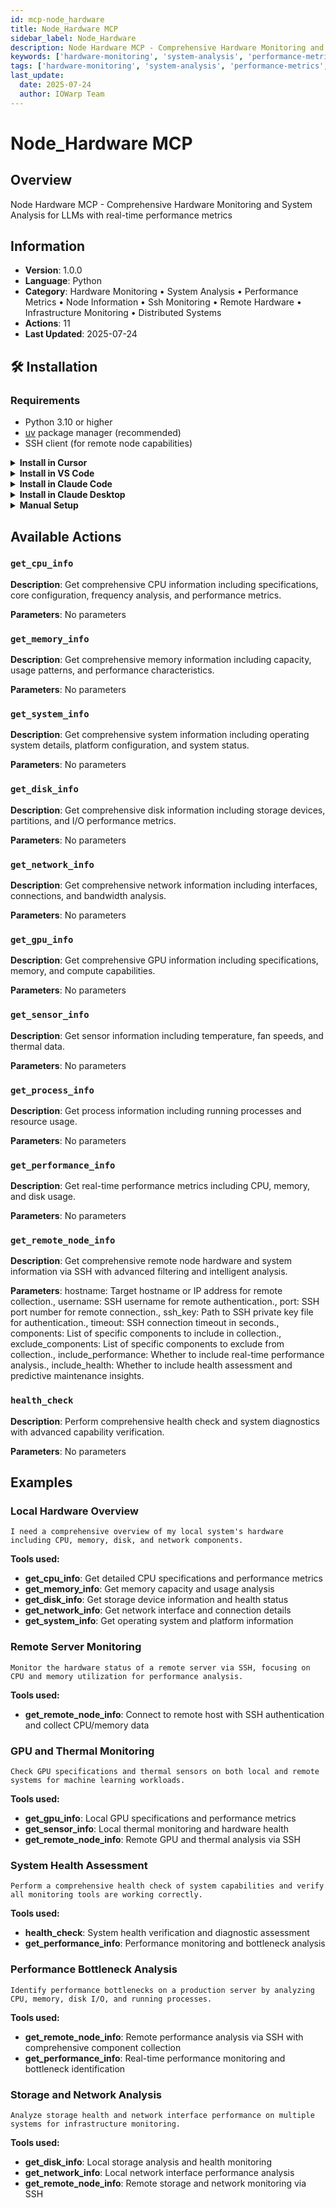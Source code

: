 ```yaml
---
id: mcp-node_hardware
title: Node_Hardware MCP
sidebar_label: Node_Hardware
description: Node Hardware MCP - Comprehensive Hardware Monitoring and System Analysis for LLMs with real-time performance metrics
keywords: ['hardware-monitoring', 'system-analysis', 'performance-metrics', 'node-information', 'ssh-monitoring', 'remote-hardware', 'infrastructure-monitoring', 'distributed-systems']
tags: ['hardware-monitoring', 'system-analysis', 'performance-metrics', 'node-information', 'ssh-monitoring', 'remote-hardware', 'infrastructure-monitoring', 'distributed-systems']
last_update:
  date: 2025-07-24
  author: IOWarp Team
---
```


# Node_Hardware MCP

## Overview
Node Hardware MCP - Comprehensive Hardware Monitoring and System Analysis for LLMs with real-time performance metrics

## Information
- **Version**: 1.0.0
- **Language**: Python
- **Category**: Hardware Monitoring • System Analysis • Performance Metrics • Node Information • Ssh Monitoring • Remote Hardware • Infrastructure Monitoring • Distributed Systems
- **Actions**: 11
- **Last Updated**: 2025-07-24

## 🛠️ Installation

### Requirements

- Python 3.10 or higher
- [uv](https://docs.astral.sh/uv/) package manager (recommended)
- SSH client (for remote node capabilities)

<details>
<summary><b>Install in Cursor</b></summary>

Go to: `Settings` -> `Cursor Settings` -> `MCP` -> `Add new global MCP server`

Pasting the following configuration into your Cursor `~/.cursor/mcp.json` file is the recommended approach. You may also install in a specific project by creating `.cursor/mcp.json` in your project folder. See [Cursor MCP docs](https://docs.cursor.com/context/model-context-protocol) for more info.

```json
{
  "mcpServers": {
    "node-hardware-mcp": {
      "command": "uvx",
      "args": ["iowarp-mcps", "node-hardware"]
    }
  }
}
```

</details>

<details>
<summary><b>Install in VS Code</b></summary>

Add this to your VS Code MCP config file. See [VS Code MCP docs](https://code.visualstudio.com/docs/copilot/chat/mcp-servers) for more info.

```json
"mcp": {
  "servers": {
    "node-hardware-mcp": {
      "type": "stdio",
      "command": "uvx",
      "args": ["iowarp-mcps", "node-hardware"]
    }
  }
}
```

</details>

<details>
<summary><b>Install in Claude Code</b></summary>

Run this command. See [Claude Code MCP docs](https://docs.anthropic.com/en/docs/agents-and-tools/claude-code/tutorials#set-up-model-context-protocol-mcp) for more info.

```sh
claude mcp add node-hardware-mcp -- uvx iowarp-mcps node-hardware
```

</details>

<details>
<summary><b>Install in Claude Desktop</b></summary>

Add this to your Claude Desktop `claude_desktop_config.json` file. See [Claude Desktop MCP docs](https://modelcontextprotocol.io/quickstart/user) for more info.

```json
{
  "mcpServers": {
    "node-hardware-mcp": {
      "command": "uvx",
      "args": ["iowarp-mcps", "node-hardware"]
    }
  }
}
```

</details>

<details>
<summary><b>Manual Setup</b></summary>

**Linux/macOS:**
```bash
CLONE_DIR=$(pwd)
git clone https://github.com/iowarp/iowarp-mcps.git
uv --directory=$CLONE_DIR/iowarp-mcps/mcps/Node_Hardware run node-hardware-mcp --help
```

**Windows CMD:**
```cmd
set CLONE_DIR=%cd%
git clone https://github.com/iowarp/iowarp-mcps.git
uv --directory=%CLONE_DIR%\iowarp-mcps\mcps\Node_Hardware run node-hardware-mcp --help
```

**Windows PowerShell:**
```powershell
$env:CLONE_DIR=$PWD
git clone https://github.com/iowarp/iowarp-mcps.git
uv --directory=$env:CLONE_DIR\iowarp-mcps\mcps\Node_Hardware run node-hardware-mcp --help
```

</details>

## Available Actions

### `get_cpu_info`

**Description**: Get comprehensive CPU information including specifications, core configuration, frequency analysis, and performance metrics.

**Parameters**: No parameters

### `get_memory_info`

**Description**: Get comprehensive memory information including capacity, usage patterns, and performance characteristics.

**Parameters**: No parameters

### `get_system_info`

**Description**: Get comprehensive system information including operating system details, platform configuration, and system status.

**Parameters**: No parameters

### `get_disk_info`

**Description**: Get comprehensive disk information including storage devices, partitions, and I/O performance metrics.

**Parameters**: No parameters

### `get_network_info`

**Description**: Get comprehensive network information including interfaces, connections, and bandwidth analysis.

**Parameters**: No parameters

### `get_gpu_info`

**Description**: Get comprehensive GPU information including specifications, memory, and compute capabilities.

**Parameters**: No parameters

### `get_sensor_info`

**Description**: Get sensor information including temperature, fan speeds, and thermal data.

**Parameters**: No parameters

### `get_process_info`

**Description**: Get process information including running processes and resource usage.

**Parameters**: No parameters

### `get_performance_info`

**Description**: Get real-time performance metrics including CPU, memory, and disk usage.

**Parameters**: No parameters

### `get_remote_node_info`

**Description**: Get comprehensive remote node hardware and system information via SSH with advanced filtering and intelligent analysis.

**Parameters**: hostname: Target hostname or IP address for remote collection., username: SSH username for remote authentication., port: SSH port number for remote connection., ssh_key: Path to SSH private key file for authentication., timeout: SSH connection timeout in seconds., components: List of specific components to include in collection., exclude_components: List of specific components to exclude from collection., include_performance: Whether to include real-time performance analysis., include_health: Whether to include health assessment and predictive maintenance insights.

### `health_check`

**Description**: Perform comprehensive health check and system diagnostics with advanced capability verification.

**Parameters**: No parameters



## Examples

### Local Hardware Overview

```
I need a comprehensive overview of my local system's hardware including CPU, memory, disk, and network components.
```

**Tools used:**
- **get_cpu_info**: Get detailed CPU specifications and performance metrics
- **get_memory_info**: Get memory capacity and usage analysis
- **get_disk_info**: Get storage device information and health status
- **get_network_info**: Get network interface and connection details
- **get_system_info**: Get operating system and platform information

### Remote Server Monitoring

```
Monitor the hardware status of a remote server via SSH, focusing on CPU and memory utilization for performance analysis.
```

**Tools used:**
- **get_remote_node_info**: Connect to remote host with SSH authentication and collect CPU/memory data

### GPU and Thermal Monitoring

```
Check GPU specifications and thermal sensors on both local and remote systems for machine learning workloads.
```

**Tools used:**
- **get_gpu_info**: Local GPU specifications and performance metrics
- **get_sensor_info**: Local thermal monitoring and hardware health
- **get_remote_node_info**: Remote GPU and thermal analysis via SSH

### System Health Assessment

```
Perform a comprehensive health check of system capabilities and verify all monitoring tools are working correctly.
```

**Tools used:**
- **health_check**: System health verification and diagnostic assessment
- **get_performance_info**: Performance monitoring and bottleneck analysis

### Performance Bottleneck Analysis

```
Identify performance bottlenecks on a production server by analyzing CPU, memory, disk I/O, and running processes.
```

**Tools used:**
- **get_remote_node_info**: Remote performance analysis via SSH with comprehensive component collection
- **get_performance_info**: Real-time performance monitoring and bottleneck identification

### Storage and Network Analysis

```
Analyze storage health and network interface performance on multiple systems for infrastructure monitoring.
```

**Tools used:**
- **get_disk_info**: Local storage analysis and health monitoring
- **get_network_info**: Local network interface performance analysis
- **get_remote_node_info**: Remote storage and network monitoring via SSH

